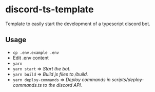 # discord-ts-template

 Template to easily start the development of a typescript discord bot.

## Usage

* ```cp .env.example .env```
* Edit .env content
* ```yarn```
* ```yarn start``` => *Start the bot.*
* ```yarn build``` => *Build js files to /build.*
* ```yarn deploy-commands``` => *Deploy commands in scripts/deploy-commands.ts to the discord API.*